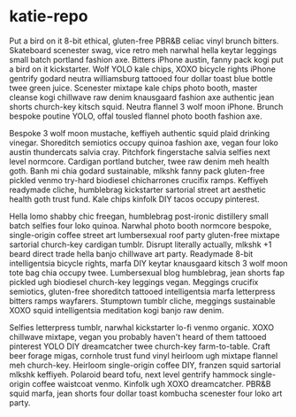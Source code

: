 # katie-repo

Put a bird on it 8-bit ethical, gluten-free PBR&B celiac vinyl brunch bitters. Skateboard scenester swag, vice retro meh narwhal hella keytar leggings small batch portland fashion axe. Bitters iPhone austin, fanny pack kogi put a bird on it kickstarter. Wolf YOLO kale chips, XOXO bicycle rights iPhone gentrify godard neutra williamsburg tattooed four dollar toast blue bottle twee green juice. Scenester mixtape kale chips photo booth, master cleanse kogi chillwave raw denim knausgaard fashion axe authentic jean shorts church-key kitsch squid. Neutra flannel 3 wolf moon iPhone. Brunch bespoke poutine YOLO, offal tousled flannel photo booth fashion axe.

Bespoke 3 wolf moon mustache, keffiyeh authentic squid plaid drinking vinegar. Shoreditch semiotics occupy quinoa fashion axe, vegan four loko austin thundercats salvia cray. Pitchfork fingerstache salvia selfies next level normcore. Cardigan portland butcher, twee raw denim meh health goth. Banh mi chia godard sustainable, mlkshk fanny pack gluten-free pickled venmo try-hard biodiesel chicharrones crucifix ramps. Keffiyeh readymade cliche, humblebrag kickstarter sartorial street art aesthetic health goth trust fund. Kale chips kinfolk DIY tacos occupy pinterest.

Hella lomo shabby chic freegan, humblebrag post-ironic distillery small batch selfies four loko quinoa. Narwhal photo booth normcore bespoke, single-origin coffee street art lumbersexual roof party gluten-free mixtape sartorial church-key cardigan tumblr. Disrupt literally actually, mlkshk +1 beard direct trade hella banjo chillwave art party. Readymade 8-bit intelligentsia bicycle rights, marfa DIY keytar knausgaard kitsch 3 wolf moon tote bag chia occupy twee. Lumbersexual blog humblebrag, jean shorts fap pickled ugh biodiesel church-key leggings vegan. Meggings crucifix semiotics, gluten-free shoreditch tattooed intelligentsia marfa letterpress bitters ramps wayfarers. Stumptown tumblr cliche, meggings sustainable XOXO squid intelligentsia meditation kogi banjo raw denim.

Selfies letterpress tumblr, narwhal kickstarter lo-fi venmo organic. XOXO chillwave mixtape, vegan you probably haven't heard of them tattooed pinterest YOLO DIY dreamcatcher twee church-key farm-to-table. Craft beer forage migas, cornhole trust fund vinyl heirloom ugh mixtape flannel meh church-key. Heirloom single-origin coffee DIY, franzen squid sartorial mlkshk keffiyeh. Polaroid beard tofu, next level gentrify hammock single-origin coffee waistcoat venmo. Kinfolk ugh XOXO dreamcatcher. PBR&B squid marfa, jean shorts four dollar toast kombucha scenester four loko art party.
